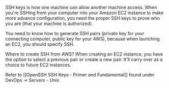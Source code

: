 
SSH keys is how one machine can allow another machine access. When you're SSHing from your computer into your Amazon EC2 instance to make more advance configuration, you need the proper SSH keys to prove who you are (that your machine is authorized).

You need to know how to generate SSH pairs (private key for your connecting computer, public key for your AWS), because when launching an EC2, you should specify SSH. 

Where to create SSH from AWS? When creating an EC2 instance, you have the option to select a previous pair or create a new pair. It'll carry over as a choice to future EC2 instances.

Refer to [[OpenSSH SSH Keys - Primer and Fundamental]] found under DevOps -> Servers - Unix

